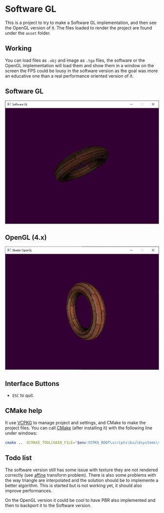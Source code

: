 # Software GL

This is a project to try to make a Software GL implementation, and then see the
OpenGL version of it. The files loaded to render the project are found under the
`asset` folder.

## Working

You can load files as `.obj` and image as `.tga` files, the software or the 
OpenGL implementation will load them and show them in a window on the screen the
FPS could be lousy in the software version as the goal was more an educative one
than a real performance oriented version of it.

## Software GL

![SoftwareGL](https://github.com/anirul/SoftwareGL/raw/master/image/torus_software.png "A textured torus rendered by Software.")

## OpenGL (4.x)

![OpenGL](https://github.com/anirul/SoftwareGL/raw/master/image/torus_gl.png "A textured torus rendered by OpenGL.")

## Interface Buttons

- `ESC` to quit.

## CMake help

It use [VCPKG](https://github.com/microsoft/vcpkg) to manage project and 
settings, and CMake to make the project files. You can call 
[CMake](https://cmake.org/) (after installing it) with the following line under
windows:

```bash
cmake .. -DCMAKE_TOOLCHAIN_FILE="$env:VCPKG_ROOT\scripts\buildsystems\vcpkg.cmake" -DVCPKG_TARGET_TRIPLET=x64-windows
```

## Todo list

The software version still has some issue with texture they are not rendered
correctly (see [affine](https://en.wikipedia.org/wiki/Texture_mapping) transform
problem). There is also some problems with the way triangle are  interpolated
and the solution should be to implemente a better algorithm. This is started but
is not working yet, it should also improve performances.

On the OpenGL version it could be cool to have PBR also implemented and then to
backport it to the Software version.

